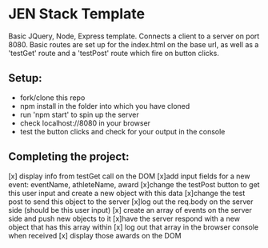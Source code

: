 JEN Stack Template
==================

Basic JQuery, Node, Express template. Connects a client to a server on port 8080. Basic routes are set up for the index.html on the base url, as well as a 'testGet' route and a 'testPost' route which fire on button clicks.

Setup:
-----
* fork/clone this repo
* npm install in the folder into which you have cloned
* run 'npm start' to spin up the server
* check localhost://8080 in your browser
* test the button clicks and check for your output in the console

Completing the project:
----------------------
[x] display info from testGet call on the DOM
[x]add input fields for a new event: eventName, athleteName, award
[x]change the testPost button to get this user input and create a new object with this data
[x]change the test post to send this object to the server
[x]log out the req.body on the server side (should be this user input)
[x] create an array of events on the server side and push new objects to it
[x]have the server respond with a new object that has this array within
[x] log out that array in the browser console when received
[x] display those awards on the DOM
